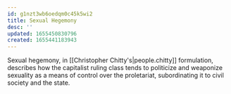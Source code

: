 ```yaml
---
id: g1nzt3wb6oedqm0c45k5wi2
title: Sexual Hegemony
desc: ''
updated: 1655450830796
created: 1655441183943
---
```


Sexual hegemony, in [[Christopher Chitty's|people.chitty]] formulation, describes how the capitalist ruling class tends to politicize and weaponize sexuality as a means of control over the proletariat, subordinating it to civil society and the state.

